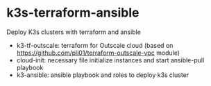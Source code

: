 # k3s-terraform-ansible

Deploy K3s clusters with terraform and ansible

- k3-tf-outscale: terraform for Outscale cloud (based on https://github.com/pli01/terraform-outscale-vpc module)
- cloud-init: necessary file initialize instances and start ansible-pull playbook
- k3-ansible: ansible playbook and roles to deploy k3s cluster
